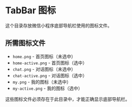 # TabBar 图标

这个目录存放微信小程序底部导航栏使用的图标文件。

## 所需图标文件

- `home.png` - 首页图标（未选中）
- `home-active.png` - 首页图标（选中）
- `chat.png` - 对话图标（未选中）
- `chat-active.png` - 对话图标（选中）
- `my.png` - 我的图标（未选中）
- `my-active.png` - 我的图标（选中）

这些图标文件必须存在于此目录中，才能正确显示底部导航栏。 